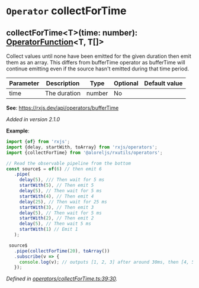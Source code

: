 # `Operator` collectForTime

## collectForTime\<T>(time: number): [OperatorFunction](https://rxjs.dev/api/index/interface/OperatorFunction)\<T, T[]>

Collect values until none have been emitted for the given duration then emit them as an array.
This differs from bufferTime operator as bufferTime will continue emitting even if the source hasn't emitted
during that time period.

| **Parameter** | **Description** | **Type** | **Optional** | **Default value** |
|---------------|-----------------|----------|--------------|-------------------|
| time | The duration | <span>number</span> | No |  |

**See**: https://rxjs.dev/api/operators/bufferTime

*Added in version 2.1.0*

**Example**:
```typescript
import {of} from 'rxjs';
import {delay, startWith, toArray} from 'rxjs/operators';
import {collectForTime} from '@aloreljs/rxutils/operators';

// Read the observable pipeline from the bottom
const source$ = of(6) // then emit 6
   .pipe(
     delay(5), /// Then wait for 5 ms
     startWith(5), // Then emit 5
     delay(5), // Then wait for 5 ms
     startWith(4), // Then emit 4
     delay(25), // Then wait for 25 ms
     startWith(3), // Then emit 3
     delay(5), // Then wait for 5 ms
     startWith(2), // Then emit 2
     delay(5), // Then wait 5 ms
     startWith(1) // Emit 1
   );

 source$
   .pipe(collectForTime(20), toArray())
   .subscribe(v => {
     console.log(v); // outputs [1, 2, 3] after around 30ms, then [4, 5, 6] after another 30 ish.
   });
```

*Defined in [operators/collectForTime.ts:39:30](https://github.com/Alorel/rxutils/blob/93f4d1c/projects/rxutils/operators/collectForTime.ts#L39).*